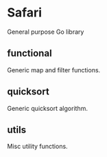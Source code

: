 # Safari
General purpose Go library

## functional
Generic map and filter functions.

## quicksort
Generic quicksort algorithm.

## utils
Misc utility functions.
